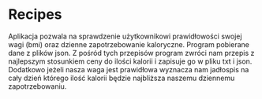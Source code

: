 # Recipes
Aplikacja pozwala na sprawdzenie użytkownikowi prawidłowości swojej wagi (bmi) oraz dzienne zapotrzebowanie kaloryczne. 
Program pobierane dane z plików json. Z pośród tych przepisów program zwróci nam przepis z najlepszym stosunkiem ceny do ilości kalorii i zapisuje go w pliku txt i json. 
Dodatkowo jeżeli nasza waga jest prawidłowa wyznacza nam jadłospis na cały dzień którego ilość kalorii będzie najbliższa naszemu dziennemu zapotrzebowaniu.

